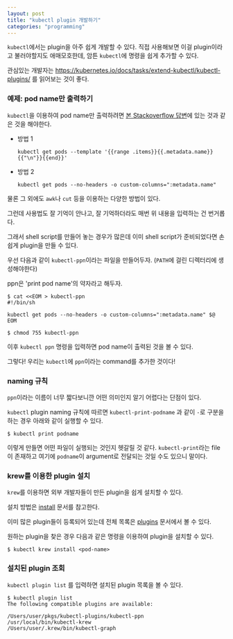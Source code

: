 ```yaml
---
layout: post
title: "kubectl plugin 개발하기"
categories: "programming"
---
```


`kubectl`에서는 plugin을 아주 쉽게 개발할 수 있다. 직접 사용해보면 이걸 plugin이라고 불러야할지도 애매모호한데, 암튼 `kubectl`에 명령을 쉽게 추가할 수 있다.

관심있는 개발자는 https://kubernetes.io/docs/tasks/extend-kubectl/kubectl-plugins/ 를 읽어보는 것이 좋다.

### 예제: pod name만 출력하기

`kubectl`을 이용하여 pod name만 출력하려면 [본 Stackoverflow 답변](https://stackoverflow.com/q/35797906/2930152)에 있는 것과 같은 것을 해야한다.

- 방법 1
    ```
    kubectl get pods --template '{{range .items}}{{.metadata.name}}{{"\n"}}{{end}}'
    ```
- 방법 2
    ```
    kubectl get pods --no-headers -o custom-columns=":metadata.name"
    ```

물론 그 외에도 `awk`나 `cut` 등을 이용하는 다양한 방법이 있다.

그런데 사용법도 잘 기억이 안나고, 잘 기억하더라도 매번 위 내용을 입력하는 건 번거롭다.

그래서 shell script를 만들어 놓는 경우가 많은데 이미 shell script가 준비되었다면 손 쉽게 plugin을 만들 수 있다.

우선 다음과 같이 `kubectl-ppn`이라는 파일을 만들어두자. (`PATH`에 걸린 디렉터리에 생성해야한다)

ppn은 'print pod name'의 약자라고 해두자.

```console
$ cat <<EOM > kubectl-ppn
#!/bin/sh

kubectl get pods --no-headers -o custom-columns=":metadata.name" $@
EOM

$ chmod 755 kubectl-ppn
```

이후 `kubectl ppn` 명령을 입력하면 pod name이 출력된 것을 볼 수 있다.

그렇다! 우리는 `kubectl`에 `ppn`이라는 command를 추가한 것이다!

### naming 규칙

`ppn`이라는 이름이 너무 짧다보니깐 어떤 의미인지 알기 어렵다는 단점이 있다.

`kubectl` plugin naming 규칙에 따르면 `kubectl-print-podname` 과 같이 `-`로 구분을 하는 경우 아래와 같이 실행할 수 있다.

```console
$ kubectl print podname
```

이렇게 만들면 어떤 파일이 실행되는 것인지 헷갈릴 것 같다. `kubectl-print`라는 file이 존재하고 여기에 `podname`이 argument로 전달되는 것일 수도 있으니 말이다.

### krew를 이용한 plugin 설치

`krew`를 이용하면 외부 개발자들이 만든 plugin을 쉽게 설치할 수 있다.

설치 방법은 [install](https://krew.sigs.k8s.io/docs/user-guide/setup/install/) 문서를 참고한다.

이미 많은 plugin들이 등록되어 있는데 전체 목록은 [plugins](https://krew.sigs.k8s.io/plugins/) 문서에서 볼 수 있다.

원하는 plugin을 찾은 경우 다음과 같은 명령을 이용하여 plugin을 설치할 수 있다.

```console
$ kubectl krew install <pod-name>
```

### 설치된 plugin 조회

`kubectl plugin list` 를 입력하면 설치된 plugin 목록을 볼 수 있다.

```console
$ kubectl plugin list
The following compatible plugins are available:

/Users/user/pkgs/kubectl-plugins/kubectl-ppn
/usr/local/bin/kubectl-krew
/Users/user/.krew/bin/kubectl-graph
```
